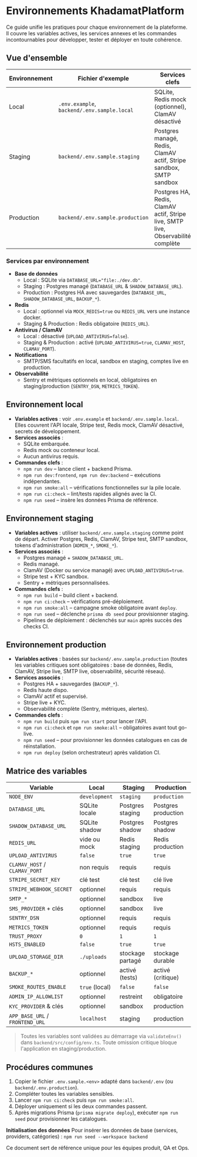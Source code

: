 # Environnements KhadamatPlatform

Ce guide unifie les pratiques pour chaque environnement de la plateforme. Il couvre les variables actives, les services annexes et les commandes incontournables pour développer, tester et déployer en toute cohérence.

## Vue d'ensemble

| Environnement | Fichier d'exemple | Services clefs | Commandes prioritaires |
| ------------- | ----------------- | --------------- | ---------------------- |
| Local         | `.env.example`, `backend/.env.sample.local` | SQLite, Redis mock (optionnel), ClamAV désactivé | `npm run dev`, `npm run smoke:all`, `npm run ci:check` |
| Staging       | `backend/.env.sample.staging`               | Postgres managé, Redis, ClamAV actif, Stripe sandbox, SMTP sandbox | `npm run build`, `npm run smoke:all`, `npm run ci:check`, `npm run deploy` (pipeline) |
| Production    | `backend/.env.sample.production`            | Postgres HA, Redis, ClamAV actif, Stripe live, SMTP live, Observabilité complète | `npm run build`, `npm run start`, `npm run smoke:all`, `npm run ci:check`, `npm run deploy` |

### Services par environnement

- **Base de données**
  - Local : SQLite via `DATABASE_URL="file:./dev.db"`.
  - Staging : Postgres managé (`DATABASE_URL` & `SHADOW_DATABASE_URL`).
  - Production : Postgres HA avec sauvegardes (`DATABASE_URL`, `SHADOW_DATABASE_URL`, `BACKUP_*`).
- **Redis**
  - Local : optionnel via `MOCK_REDIS=true` ou `REDIS_URL` vers une instance docker.
  - Staging & Production : Redis obligatoire (`REDIS_URL`).
- **Antivirus / ClamAV**
  - Local : désactivé (`UPLOAD_ANTIVIRUS=false`).
  - Staging & Production : activé (`UPLOAD_ANTIVIRUS=true`, `CLAMAV_HOST`, `CLAMAV_PORT`).
- **Notifications**
  - SMTP/SMS facultatifs en local, sandbox en staging, comptes live en production.
- **Observabilité**
  - Sentry et métriques optionnels en local, obligatoires en staging/production (`SENTRY_DSN`, `METRICS_TOKEN`).

## Environnement local

- **Variables actives** : voir `.env.example` et `backend/.env.sample.local`. Elles couvrent l'API locale, Stripe test, Redis mock, ClamAV désactivé, secrets de développement.
- **Services associés** :
  - SQLite embarquée.
  - Redis mock ou conteneur local.
  - Aucun antivirus requis.
- **Commandes clefs** :
  - `npm run dev` – lance client + backend Prisma.
  - `npm run dev:frontend`, `npm run dev:backend` – exécutions indépendantes.
  - `npm run smoke:all` – vérifications fonctionnelles sur la pile locale.
  - `npm run ci:check` – lint/tests rapides alignés avec la CI.
  - `npm run seed` – insère les données Prisma de référence.

## Environnement staging

- **Variables actives** : utiliser `backend/.env.sample.staging` comme point de départ. Activer Postgres, Redis, ClamAV, Stripe test, SMTP sandbox, tokens d'administration (`ADMIN_*`, `SMOKE_*`).
- **Services associés** :
  - Postgres managé + `SHADOW_DATABASE_URL`.
  - Redis managé.
  - ClamAV (Docker ou service managé) avec `UPLOAD_ANTIVIRUS=true`.
  - Stripe test + KYC sandbox.
  - Sentry + métriques personnalisées.
- **Commandes clefs** :
  - `npm run build` – build client + backend.
  - `npm run ci:check` – vérifications pré-déploiement.
  - `npm run smoke:all` – campagne smoke obligatoire avant `deploy`.
  - `npm run seed` – déclenche `prisma db seed` pour provisionner staging.
  - Pipelines de déploiement : déclenchés sur `main` après succès des checks CI.

## Environnement production

- **Variables actives** : basées sur `backend/.env.sample.production` (toutes les variables critiques sont obligatoires : base de données, Redis, ClamAV, Stripe live, SMTP live, observabilité, sécurité réseau).
- **Services associés** :
  - Postgres HA + sauvegardes (`BACKUP_*`).
  - Redis haute dispo.
  - ClamAV actif et supervisé.
  - Stripe live + KYC.
  - Observabilité complète (Sentry, métriques, alertes).
- **Commandes clefs** :
  - `npm run build` puis `npm run start` pour lancer l'API.
  - `npm run ci:check` et `npm run smoke:all` – obligatoires avant tout go-live.
  - `npm run seed` – pour provisionner les données catalogues en cas de réinstallation.
  - `npm run deploy` (selon orchestrateur) après validation CI.

## Matrice des variables

| Variable | Local | Staging | Production |
| -------- | ----- | ------- | ---------- |
| `NODE_ENV` | `development` | `staging` | `production` |
| `DATABASE_URL` | SQLite locale | Postgres staging | Postgres production |
| `SHADOW_DATABASE_URL` | SQLite shadow | Postgres shadow | Postgres shadow |
| `REDIS_URL` | vide ou mock | Redis staging | Redis production |
| `UPLOAD_ANTIVIRUS` | `false` | `true` | `true` |
| `CLAMAV_HOST` / `CLAMAV_PORT` | non requis | requis | requis |
| `STRIPE_SECRET_KEY` | clé test | clé test | clé live |
| `STRIPE_WEBHOOK_SECRET` | optionnel | requis | requis |
| `SMTP_*` | optionnel | sandbox | live |
| `SMS_PROVIDER` + clés | optionnel | sandbox | live |
| `SENTRY_DSN` | optionnel | requis | requis |
| `METRICS_TOKEN` | optionnel | requis | requis |
| `TRUST_PROXY` | `0` | `1` | `1` |
| `HSTS_ENABLED` | `false` | `true` | `true` |
| `UPLOAD_STORAGE_DIR` | `./uploads` | stockage partagé | stockage durable |
| `BACKUP_*` | optionnel | activé (tests) | activé (critique) |
| `SMOKE_ROUTES_ENABLE` | `true` (local) | `false` | `false` |
| `ADMIN_IP_ALLOWLIST` | optionnel | restreint | obligatoire |
| `KYC_PROVIDER` & clés | optionnel | sandbox | production |
| `APP_BASE_URL` / `FRONTEND_URL` | `localhost` | staging | production |

> Toutes les variables sont validées au démarrage via `validateEnv()` dans `backend/src/config/env.ts`. Toute omission critique bloque l'application en staging/production.

## Procédures communes

1. Copier le fichier `.env.sample.<env>` adapté dans `backend/.env` (ou `backend/.env.production`).
2. Compléter toutes les variables sensibles.
3. Lancer `npm run ci:check` puis `npm run smoke:all`.
4. Déployer uniquement si les deux commandes passent.
5. Après migrations Prisma (`prisma migrate deploy`), exécuter `npm run seed` pour provisionner les catalogues.

**Initialisation des données**
Pour insérer les données de base (services, providers, catégories) :
`npm run seed --workspace backend`

Ce document sert de référence unique pour les équipes produit, QA et Ops.
